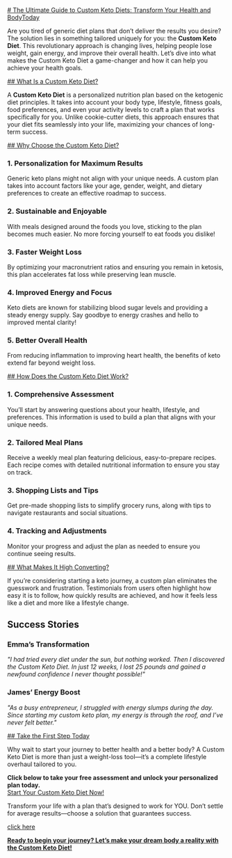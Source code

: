 [# The Ultimate Guide to Custom Keto Diets: Transform Your Health and BodyToday](https://b463cmx6orb3jl1nz71nfuan57.hop.clickbank.net)

Are you tired of generic diet plans that don’t deliver the results you desire? The solution lies in something tailored uniquely for you: the **Custom Keto Diet**. This revolutionary approach is changing lives, helping people lose weight, gain energy, and improve their overall health. Let’s dive into what makes the Custom Keto Diet a game-changer and how it can help you achieve your health goals.

[## What Is a Custom Keto Diet?](https://b463cmx6orb3jl1nz71nfuan57.hop.clickbank.net) 

A **Custom Keto Diet** is a personalized nutrition plan based on the ketogenic diet principles. It takes into account your body type, lifestyle, fitness goals, food preferences, and even your activity levels to craft a plan that works specifically for you. Unlike cookie-cutter diets, this approach ensures that your diet fits seamlessly into your life, maximizing your chances of long-term success.  

[## Why Choose the Custom Keto Diet?](https://b463cmx6orb3jl1nz71nfuan57.hop.clickbank.net)  

### 1. Personalization for Maximum Results  
Generic keto plans might not align with your unique needs. A custom plan takes into account factors like your age, gender, weight, and dietary preferences to create an effective roadmap to success.  

### 2. Sustainable and Enjoyable  
With meals designed around the foods you love, sticking to the plan becomes much easier. No more forcing yourself to eat foods you dislike!  

### 3. Faster Weight Loss  
By optimizing your macronutrient ratios and ensuring you remain in ketosis, this plan accelerates fat loss while preserving lean muscle.  

### 4. Improved Energy and Focus  
Keto diets are known for stabilizing blood sugar levels and providing a steady energy supply. Say goodbye to energy crashes and hello to improved mental clarity!  

### 5. Better Overall Health  
From reducing inflammation to improving heart health, the benefits of keto extend far beyond weight loss.  

[## How Does the Custom Keto Diet Work?](https://b463cmx6orb3jl1nz71nfuan57.hop.clickbank.net)

### 1. Comprehensive Assessment  
You’ll start by answering questions about your health, lifestyle, and preferences. This information is used to build a plan that aligns with your unique needs.  

### 2. Tailored Meal Plans  
Receive a weekly meal plan featuring delicious, easy-to-prepare recipes. Each recipe comes with detailed nutritional information to ensure you stay on track.  

### 3. Shopping Lists and Tips  
Get pre-made shopping lists to simplify grocery runs, along with tips to navigate restaurants and social situations.  

### 4. Tracking and Adjustments  
Monitor your progress and adjust the plan as needed to ensure you continue seeing results.  

[## What Makes It High Converting?](https://b463cmx6orb3jl1nz71nfuan57.hop.clickbank.net)  

If you’re considering starting a keto journey, a custom plan eliminates the guesswork and frustration. Testimonials from users often highlight how easy it is to follow, how quickly results are achieved, and how it feels less like a diet and more like a lifestyle change.  

## Success Stories  

### Emma’s Transformation  
_"I had tried every diet under the sun, but nothing worked. Then I discovered the Custom Keto Diet. In just 12 weeks, I lost 25 pounds and gained a newfound confidence I never thought possible!"_  

### James’ Energy Boost  
_"As a busy entrepreneur, I struggled with energy slumps during the day. Since starting my custom keto plan, my energy is through the roof, and I’ve never felt better."_  

[## Take the First Step Today](https://b463cmx6orb3jl1nz71nfuan57.hop.clickbank.net)  

Why wait to start your journey to better health and a better body? A Custom Keto Diet is more than just a weight-loss tool—it’s a complete lifestyle overhaul tailored to you.  

**Click below to take your free assessment and unlock your personalized plan today.**  
[Start Your Custom Keto Diet Now!](https://b463cmx6orb3jl1nz71nfuan57.hop.clickbank.net)  

Transform your life with a plan that’s designed to work for YOU. Don’t settle for average results—choose a solution that guarantees success.  

[click here](https://b463cmx6orb3jl1nz71nfuan57.hop.clickbank.net)

[**Ready to begin your journey? Let’s make your dream body a reality with the Custom Keto Diet!**](https://b463cmx6orb3jl1nz71nfuan57.hop.clickbank.net)
